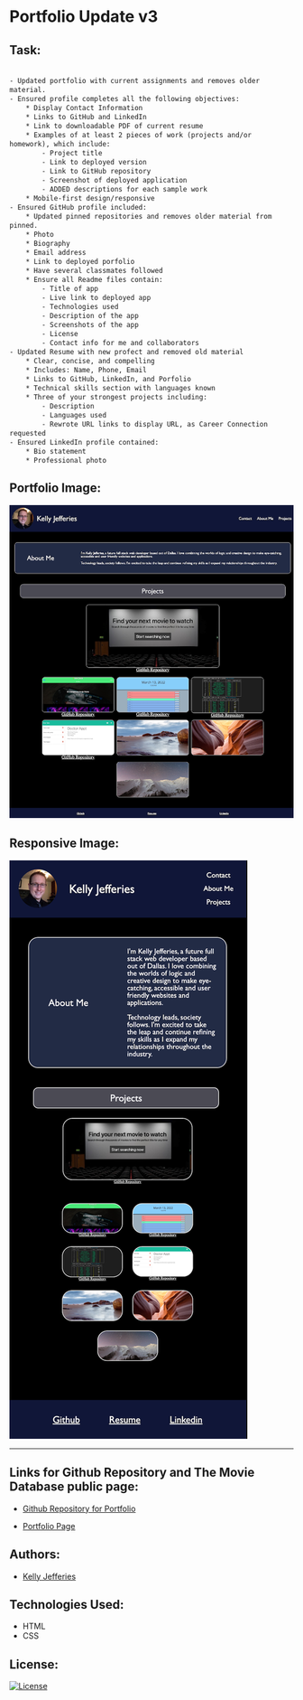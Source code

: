 # Portfolio Update v3

## Task:
```

- Updated portfolio with current assignments and removes older material.
- Ensured profile completes all the following objectives:
    * Display Contact Information
    * Links to GitHub and LinkedIn
    * Link to downloadable PDF of current resume
    * Examples of at least 2 pieces of work (projects and/or homework), which include:
        - Project title
        - Link to deployed version
        - Link to GitHub repository
        - Screenshot of deployed application
        - ADDED descriptions for each sample work
    * Mobile-first design/responsive
- Ensured GitHub profile included:
    * Updated pinned repositories and removes older material from pinned.
    * Photo
    * Biography
    * Email address
    * Link to deployed porfolio
    * Have several classmates followed
    * Ensure all Readme files contain:
        - Title of app
        - Live link to deployed app
        - Technologies used
        - Description of the app
        - Screenshots of the app
        - License
        - Contact info for me and collaborators
- Updated Resume with new profect and removed old material
    * Clear, concise, and compelling
    * Includes: Name, Phone, Email
    * Links to GitHub, LinkedIn, and Porfolio
    * Technical skills section with languages known
    * Three of your strongest projects including:
        - Description
        - Languages used
        - Rewrote URL links to display URL, as Career Connection requested
- Ensured LinkedIn profile contained: 
    * Bio statement
    * Professional photo
```
## Portfolio Image:

![Screenshot of Portfolio](./assets/images/portfolio-v3.jpg)

## Responsive Image:
![Screenshot of Portfolio Responsiveness](./assets/images/portfolio-responsive-v3.png)

----

## Links for Github Repository and The Movie Database public page:

- [Github Repository for Portfolio](https://github.com/ksjefferies/professional-portfolio)

- [Portfolio Page](https://ksjefferies.github.io/professional-portfolio/)

## Authors:

- [Kelly Jefferies](https://github.com/ksjefferies)

## Technologies Used:

- HTML
- CSS

## License:

[![License](https://img.shields.io/badge/License-MIT%20License-Green)](http://choosealicense.com/licenses/mit/)